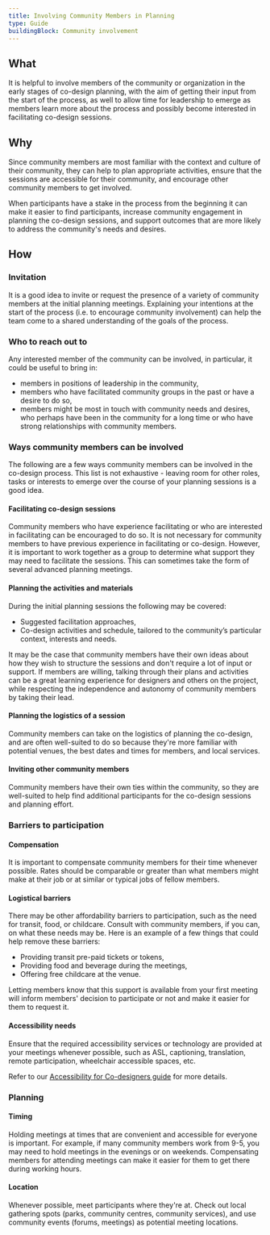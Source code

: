 ```yaml
---
title: Involving Community Members in Planning
type: Guide
buildingBlock: Community involvement
---
```

## What

It is helpful to involve members of the community or organization in the early stages of co-design planning, with the aim of getting their input from the start of the process, as well to allow time for leadership to emerge as members learn more about the process and possibly become interested in facilitating co-design sessions. 

## Why

Since community members are most familiar with the context and culture of their community, they can help to plan appropriate activities, ensure that the sessions are accessible for their community, and encourage other community members to get involved.

When participants have a stake in the process from the beginning it can make it easier to find participants, increase community engagement in planning the co-design sessions, and support outcomes that are more likely to address the community's needs and desires. 

## How

### Invitation

It is a good idea to invite or request the presence of a variety of community members at the initial planning meetings. Explaining your intentions at the start of the process (i.e. to encourage community involvement) can help the team come to a shared understanding of the goals of the process.

### Who to reach out to

Any interested member of the community can be involved, in particular, it could be useful to bring in:

- members in positions of leadership in the community,
- members who have facilitated community groups in the past or have a desire to do so,
- members might be most in touch with community needs and desires, who perhaps have been in the community for a long time or who have strong relationships with community members.

### Ways community members can be involved

The following are a few ways community members can be involved in the co-design process. This list is not exhaustive - leaving room for other roles, tasks or interests to emerge over the course of your planning sessions is a good idea. 

#### Facilitating co-design sessions

Community members who have experience facilitating or who are interested in facilitating can be encouraged to do so. It is not necessary for community members to have previous experience in facilitating or co-design. However, it is important to work together as a group to determine what support they may need to facilitate the sessions. This can sometimes take the form of several advanced planning meetings.

#### Planning the activities and materials

During the initial planning sessions the following may be covered:

- Suggested facilitation approaches,
- Co-design activities and schedule, tailored to the community’s particular context, interests and needs.

It may be the case that community members have their own ideas about how they wish to structure the sessions and don't require a lot of input or support. If members are willing, talking through their plans and activities can be a great learning experience for designers and others on the project, while respecting the independence and autonomy of community members by taking their lead.

#### Planning the logistics of a session

Community members can take on the logistics of planning the co-design, and are often well-suited to do so because they're more familiar with potential venues, the best dates and times for members, and local services.

#### Inviting other community members

Community members have their own ties within the community, so they are well-suited to help find additional participants for the co-design sessions and planning effort. 

### Barriers to participation

#### Compensation

It is important to compensate community members for their time whenever possible. Rates should be comparable or greater than what members might make at their job or at similar or typical jobs of fellow members.

#### Logistical barriers

There may be other affordability barriers to participation, such as the need for transit, food, or childcare. Consult with community members, if you can, on what these needs may be. Here is an example of a few things that could help remove these barriers:

- Providing transit pre-paid tickets or tokens,
- Providing food and beverage during the meetings,
- Offering free childcare at the venue.

Letting members know that this support is available from your first meeting will inform members' decision to participate or not and make it easier for them to request it.

#### Accessibility needs

Ensure that the required accessibility services or technology are provided at your meetings whenever possible, such as ASL, captioning, translation, remote participation, wheelchair accessible spaces, etc. 

Refer to our [Accessibility for Co-designers guide](/resources/Accessibility-for-Co-designers) for more details.

### Planning

#### Timing

Holding meetings at times that are convenient and accessible for everyone is important. For example, if many community members work from 9-5, you may need to hold meetings in the evenings or on weekends. Compensating members for attending meetings can make it easier for them to get there during working hours.

#### Location

Whenever possible, meet participants where they're at. Check out local gathering spots (parks, community centres, community services), and use community events (forums, meetings) as potential meeting locations.